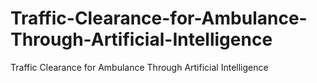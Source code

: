 # Traffic-Clearance-for-Ambulance-Through-Artificial-Intelligence
Traffic Clearance for Ambulance Through Artificial Intelligence
